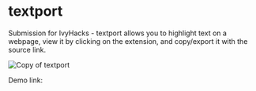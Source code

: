 # textport
Submission for IvyHacks - textport allows you to highlight text on a webpage, view it by clicking on the extension, and copy/export it with the source link.

![Copy of textport](https://user-images.githubusercontent.com/62191831/95021757-f4394680-0640-11eb-9deb-ef3a07fd666d.gif)

Demo link: 
